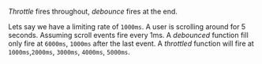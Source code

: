 *Throttle* fires throughout, *debounce* fires at the end.

Lets say we have a limiting rate of `1000ms`. A user is scrolling around for 5 seconds. Assuming scroll events fire every 1ms. A *debounced* function fill only fire at `6000ms`, `1000ms` after the last event. A *throttled* function will fire at `1000ms`,`2000ms`, `3000ms`, `4000ms`, `5000ms`. 